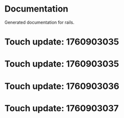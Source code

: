 # Documentation

Generated documentation for rails.

# Touch update: 1760903035

# Touch update: 1760903035

# Touch update: 1760903036

# Touch update: 1760903037

